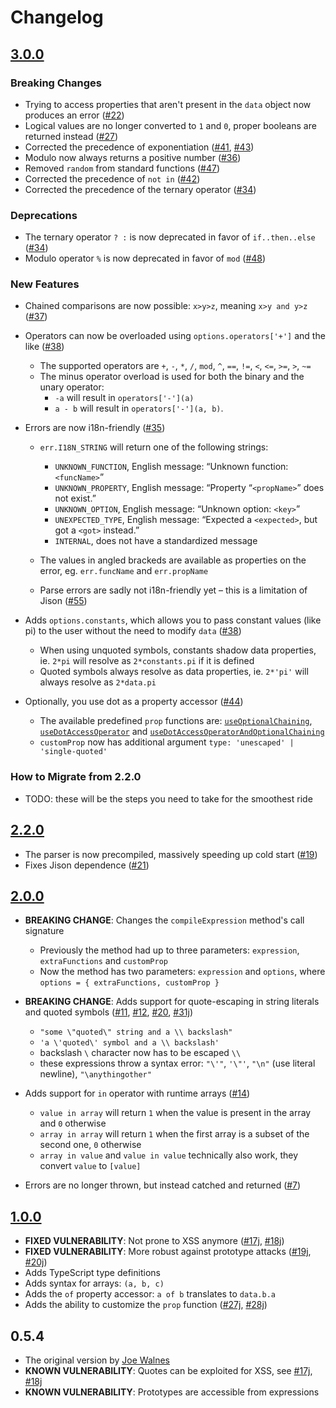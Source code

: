 # Changelog

## [3.0.0](https://github.com/m93a/filtrex/releases/tag/v3.0.0)
### Breaking Changes
 * Trying to access properties that aren't present in the `data` object now produces an error ([#22](https://github.com/m93a/filtrex/issues/22))
 * Logical values are no longer converted to `1` and `0`, proper booleans are returned instead ([#27](https://github.com/m93a/filtrex/issues/27))
 * Corrected the precedence of exponentiation ([#41](https://github.com/m93a/filtrex/issues/41), [#43](https://github.com/m93a/filtrex/issues/43))
 * Modulo now always returns a positive number ([#36](https://github.com/m93a/filtrex/issues/36))
 * Removed `random` from standard functions ([#47](https://github.com/m93a/filtrex/issues/47))
 * Corrected the precedence of `not in` ([#42](https://github.com/m93a/filtrex/issues/42))
 * Corrected the precedence of the ternary operator ([#34](https://github.com/m93a/filtrex/issues/34#issuecomment-866426918))

 ### Deprecations
 * The ternary operator `? :` is now deprecated in favor of `if..then..else` ([#34](https://github.com/m93a/filtrex/issues/34))
 * Modulo operator `%` is now deprecated in favor of `mod` ([#48](https://github.com/m93a/filtrex/issues/48))

### New Features
 * Chained comparisons are now possible: `x>y>z`, meaning `x>y and y>z` ([#37](https://github.com/m93a/filtrex/issues/37))

 * Operators can now be overloaded using `options.operators['+']` and the like ([#38](https://github.com/m93a/filtrex/issues/30))
   * The supported operators are `+`, `-`, `*`, `/`, `mod`, `^`, `==`, `!=`, `<`, `<=`, `>=`, `>`, `~=`
   * The minus operator overload is used for both the binary and the unary operator:
     * `-a` will result in `operators['-'](a)`
     * `a - b` will result in `operators['-'](a, b)`.

 * Errors are now i18n-friendly ([#35](https://github.com/m93a/filtrex/issues/35))
   * `err.I18N_STRING` will return one of the following strings:
     * `UNKNOWN_FUNCTION`, English message: “Unknown function: `<funcName>`”
     * `UNKNOWN_PROPERTY`, English message: “Property “`<propName>`” does not exist.”
     * `UNKNOWN_OPTION`, English message: “Unknown option: `<key>`”
     * `UNEXPECTED_TYPE`, English message: “Expected a `<expected>`, but got a `<got>` instead.”
     * `INTERNAL`, does not have a standardized message

   * The values in angled brackeds are available as properties on the error, eg. `err.funcName` and `err.propName`
   * Parse errors are sadly not i18n-friendly yet – this is a limitation of Jison ([#55](https://github.com/m93a/filtrex/issues/55))

 * Adds `options.constants`, which allows you to pass constant values (like pi) to the user without the need to modify `data` ([#38](https://github.com/m93a/filtrex/issues/38))
   * When using unquoted symbols, constants shadow data properties, ie. `2*pi` will resolve as `2*constants.pi` if it is defined
   * Quoted symbols always resolve as data properties, ie. `2*'pi'` will always resolve as `2*data.pi`

 * Optionally, you use dot as a property accessor ([#44](https://github.com/m93a/filtrex/issues/44#issuecomment-925716818))
   * The available predefined `prop` functions are:  [`useOptionalChaining`](https://github.com/m93a/filtrex/blob/0d371508b274f78931c990b9ebfa865c9a89b970/src/filtrex.mjs#L121), [`useDotAccessOperator`](https://github.com/m93a/filtrex/blob/0d371508b274f78931c990b9ebfa865c9a89b970/src/filtrex.mjs#L149) and [`useDotAccessOperatorAndOptionalChaining`](https://github.com/m93a/filtrex/blob/0d371508b274f78931c990b9ebfa865c9a89b970/src/filtrex.mjs#L189)
   * `customProp` now has additional argument `type: 'unescaped' | 'single-quoted'`

### How to Migrate from 2.2.0
 * TODO: these will be the steps you need to take for the smoothest ride

## [2.2.0](https://github.com/m93a/filtrex/releases/tag/v2.2.0)
 * The parser is now precompiled, massively speeding up cold start ([#19](https://github.com/m93a/filtrex/issues/19))
 * Fixes Jison dependence ([#21](https://github.com/m93a/filtrex/issues/21))

## [2.0.0](https://github.com/m93a/filtrex/releases/tag/v2.0.0)

 * **BREAKING CHANGE**: Changes the `compileExpression` method's call signature
   * Previously the method had up to three parameters: `expression`, `extraFunctions` and `customProp`
   * Now the method has two parameters: `expression` and `options`, where `options = { extraFunctions, customProp }`

 * **BREAKING CHANGE**: Adds support for quote-escaping in string literals and quoted symbols ([#11](https://github.com/m93a/filtrex/issues/11), [#12](https://github.com/m93a/filtrex/pull/12), [#20](https://github.com/m93a/filtrex/issues/20), [#31j](https://github.com/joewalnes/filtrex/issues/31))
   * `"some \"quoted\" string and a \\ backslash"`
   * `'a \'quoted\' symbol and a \\ backslash'`
   * backslash `\` character now has to be escaped `\\`
   * these expressions throw a syntax error: `"\'"`, `'\"'`, `"\n"` (use literal newline), `"\anythingother"`

 * Adds support for `in` operator with runtime arrays ([#14](https://github.com/m93a/filtrex/issues/14))
   *  `value in array` will return `1` when the value is present in the array and `0` otherwise
   *  `array in array` will return `1` when the first array is a subset of the second one, `0` otherwise
   *  `array in value` and `value in value` technically also work, they convert `value` to `[value]`
 
 * Errors are no longer thrown, but instead catched and returned ([#7](https://github.com/m93a/filtrex/issues/7))


## [1.0.0](https://github.com/m93a/filtrex/releases/tag/v1.0.0)
 * **FIXED VULNERABILITY**: Not prone to XSS anymore ([#17j](https://github.com/joewalnes/filtrex/issues/17), [#18j](https://github.com/joewalnes/filtrex/issues/18))
 * **FIXED VULNERABILITY**: More robust against prototype attacks ([#19j](https://github.com/joewalnes/filtrex/pull/19), [#20j](https://github.com/joewalnes/filtrex/pull/20))
 * Adds TypeScript type definitions
 * Adds syntax for arrays: `(a, b, c)`
 * Adds the `of` property accessor: `a of b` translates to `data.b.a`
 * Adds the ability to customize the `prop` function ([#27j](https://github.com/joewalnes/filtrex/issues/27), [#28j](https://github.com/joewalnes/filtrex/pull/28))

## 0.5.4
 * The original version by [Joe Walnes](https://github.com/joewalnes)
 * **KNOWN VULNERABILITY**: Quotes can be exploited for XSS, see [#17j](https://github.com/joewalnes/filtrex/issues/17), [#18j](https://github.com/joewalnes/filtrex/issues/18)
 * **KNOWN VULNERABILITY**: Prototypes are accessible from expressions
